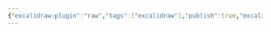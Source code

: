 ```yaml
---
{"excalidraw-plugin":"raw","tags":["excalidraw"],"publish":true,"excalidraw-export-transparent":true,"excalidraw-autoexport":"svg","excalidraw-link-prefix":"🔗","cssclasses":["ex-pageheight"],"dg-publish":false,"excalidraw-open-md":false,"PassFrontmatter":true,"created":"2024-12-10T08:40:51.865-04:00","updated":"2024-12-10T11:46:47.138-04:00"}
---
```

<style> .container {font-family: sans-serif; text-align: center;} .button-wrapper button {z-index: 1;height: 40px; width: 100px; margin: 10px;padding: 5px;} .excalidraw .App-menu_top .buttonList { display: flex;} .excalidraw-wrapper { height: 800px; margin: 50px; position: relative;} :root[dir="ltr"] .excalidraw .layer-ui__wrapper .zen-mode-transition.App-menu_bottom--transition-left {transform: none;} </style><script src="https://cdn.jsdelivr.net/npm/react@17/umd/react.production.min.js"></script><script src="https://cdn.jsdelivr.net/npm/react-dom@17/umd/react-dom.production.min.js"></script><script type="text/javascript" src="https://cdn.jsdelivr.net/npm/@excalidraw/excalidraw@0/dist/excalidraw.production.min.js"></script><div id="Digital_Gardeningexcalidraw.md"></div><script>(function(){const InitialData={"type":"excalidraw","version":2,"source":"https://github.com/zsviczian/obsidian-excalidraw-plugin/releases/tag/2.6.8","elements":[{"id":"s7CAJlTa","type":"image","x":-286.8965389708281,"y":-281.91983587527784,"width":502.529620882423,"height":769.0718518808621,"angle":0,"strokeColor":"transparent","backgroundColor":"transparent","fillStyle":"hachure","strokeWidth":1,"strokeStyle":"solid","roughness":1,"opacity":100,"roundness":null,"seed":3275,"version":178,"versionNonce":371749617,"updated":1733835918081,"isDeleted":false,"groupIds":[],"boundElements":[],"link":null,"locked":true,"fileId":"cd977c64a642a75f18a2d4a5dbb80cd0ae2e89b4","scale":[1,1],"index":"a0","frameId":null,"status":"pending","crop":null},{"id":"4CZWlaMj","type":"text","x":-180.52517553456488,"y":-293.8019372208074,"width":162.0398406982422,"height":25,"angle":6.0190460640728505,"strokeColor":"transparent","backgroundColor":"transparent","fillStyle":"solid","strokeWidth":2,"strokeStyle":"solid","roughness":1,"opacity":100,"groupIds":[],"frameId":null,"index":"aD","roundness":null,"seed":2096916543,"version":223,"versionNonce":407028511,"isDeleted":false,"boundElements":[],"updated":1733836127763,"link":null,"locked":false,"text":"Learning in public","rawText":"Learning in public","fontSize":20,"fontFamily":5,"textAlign":"left","verticalAlign":"top","containerId":null,"originalText":"Learning in public","autoResize":true,"lineHeight":1.25},{"text":"L","fontSize":20,"fontFamily":5,"textAlign":"left","verticalAlign":"top","id":"fG4r4ohu","type":"text","x":-164.77479215631553,"y":-256.493559704647,"width":10.919999837875366,"height":25,"angle":5.430558304392156,"strokeColor":"#343a40","backgroundColor":"transparent","fillStyle":"hachure","strokeWidth":1,"strokeStyle":"solid","roughness":1,"opacity":100,"roundness":null,"seed":54425,"version":138,"versionNonce":355623665,"updated":1733837515004,"isDeleted":false,"groupIds":["WUw4BiGG"],"boundElements":[],"link":null,"locked":false,"containerId":null,"originalText":"L","rawText":"L","lineHeight":1.25,"autoResize":true,"index":"aD4","frameId":null},{"text":"e","fontSize":20,"fontFamily":5,"textAlign":"left","verticalAlign":"top","id":"6S5mpveu","type":"text","x":-157.29458018463004,"y":-264.43545282686836,"width":10.839999258518219,"height":25,"angle":5.503358303311325,"strokeColor":"#343a40","backgroundColor":"transparent","fillStyle":"hachure","strokeWidth":1,"strokeStyle":"solid","roughness":1,"opacity":100,"roundness":null,"seed":89587,"version":138,"versionNonce":1473134751,"updated":1733837515004,"isDeleted":false,"groupIds":["WUw4BiGG"],"boundElements":[],"link":null,"locked":false,"containerId":null,"originalText":"e","rawText":"e","lineHeight":1.25,"autoResize":true,"index":"aD8","frameId":null},{"text":"a","fontSize":20,"fontFamily":5,"textAlign":"left","verticalAlign":"top","id":"RwztS0T3","type":"text","x":-149.34452248651692,"y":-271.9386684217015,"width":11.920000791549683,"height":25,"angle":5.57562496503478,"strokeColor":"#343a40","backgroundColor":"transparent","fillStyle":"hachure","strokeWidth":1,"strokeStyle":"solid","roughness":1,"opacity":100,"roundness":null,"seed":13584,"version":139,"versionNonce":1498692561,"updated":1733837515005,"isDeleted":false,"groupIds":["WUw4BiGG"],"boundElements":[],"link":null,"locked":false,"containerId":null,"originalText":"a","rawText":"a","lineHeight":1.25,"autoResize":true,"index":"aDG","frameId":null},{"text":"r","fontSize":20,"fontFamily":5,"textAlign":"left","verticalAlign":"top","id":"2ubIIxK8","type":"text","x":-139.9175433663418,"y":-278.8727816460433,"width":9.019999921321869,"height":25,"angle":5.655091636978445,"strokeColor":"#343a40","backgroundColor":"transparent","fillStyle":"hachure","strokeWidth":1,"strokeStyle":"solid","roughness":1,"opacity":100,"roundness":null,"seed":418,"version":139,"versionNonce":1106961855,"updated":1733837515005,"isDeleted":false,"groupIds":["WUw4BiGG"],"boundElements":[],"link":null,"locked":false,"containerId":null,"originalText":"r","rawText":"r","lineHeight":1.25,"autoResize":true,"index":"aDO","frameId":null},{"text":"n","fontSize":20,"fontFamily":5,"textAlign":"left","verticalAlign":"top","id":"bugX3UmJ","type":"text","x":-132.50720810913012,"y":-284.22400902585497,"width":10.799999833106995,"height":25,"angle":5.715224969787257,"strokeColor":"#343a40","backgroundColor":"transparent","fillStyle":"hachure","strokeWidth":1,"strokeStyle":"solid","roughness":1,"opacity":100,"roundness":null,"seed":11178,"version":139,"versionNonce":467573169,"updated":1733837515005,"isDeleted":false,"groupIds":["WUw4BiGG"],"boundElements":[],"link":null,"locked":false,"containerId":null,"originalText":"n","rawText":"n","lineHeight":1.25,"autoResize":true,"index":"aDV","frameId":null},{"text":"i","fontSize":20,"fontFamily":5,"textAlign":"left","verticalAlign":"top","id":"IO4VwN8p","type":"text","x":-123.05826923112727,"y":-288.7908391608866,"width":4.8799896240234375,"height":25,"angle":5.787224968674637,"strokeColor":"#343a40","backgroundColor":"transparent","fillStyle":"hachure","strokeWidth":1,"strokeStyle":"solid","roughness":1,"opacity":100,"roundness":null,"seed":23154,"version":139,"versionNonce":171300319,"updated":1733837515005,"isDeleted":false,"groupIds":["WUw4BiGG"],"boundElements":[],"link":null,"locked":false,"containerId":null,"originalText":"i","rawText":"i","lineHeight":1.25,"autoResize":true,"index":"aDZ","frameId":null},{"text":"n","fontSize":20,"fontFamily":5,"textAlign":"left","verticalAlign":"top","id":"eDbvsTTw","type":"text","x":-118.8725979503993,"y":-291.95289475812757,"width":10.799999833106995,"height":25,"angle":5.819758232834793,"strokeColor":"#343a40","backgroundColor":"transparent","fillStyle":"hachure","strokeWidth":1,"strokeStyle":"solid","roughness":1,"opacity":100,"roundness":null,"seed":70740,"version":139,"versionNonce":1025653649,"updated":1733837515005,"isDeleted":false,"groupIds":["WUw4BiGG"],"boundElements":[],"link":null,"locked":false,"containerId":null,"originalText":"n","rawText":"n","lineHeight":1.25,"autoResize":true,"index":"aDd","frameId":null},{"text":"g","fontSize":20,"fontFamily":5,"textAlign":"left","verticalAlign":"top","id":"YHOG7NcI","type":"text","x":-109.05747842633679,"y":-296.4995691160473,"width":11.259999632835388,"height":25,"angle":5.891758231722173,"strokeColor":"#343a40","backgroundColor":"transparent","fillStyle":"hachure","strokeWidth":1,"strokeStyle":"solid","roughness":1,"opacity":100,"roundness":null,"seed":19638,"version":139,"versionNonce":1239269887,"updated":1733837515005,"isDeleted":false,"groupIds":["WUw4BiGG"],"boundElements":[],"link":null,"locked":false,"containerId":null,"originalText":"g","rawText":"g","lineHeight":1.25,"autoResize":true,"index":"aDl","frameId":null},{"text":" ","fontSize":20,"fontFamily":5,"textAlign":"left","verticalAlign":"top","id":"ni2VoPBw","type":"text","x":-98.41879444535074,"y":-299.8997224987103,"width":8,"height":25,"angle":5.966824895941076,"strokeColor":"#343a40","backgroundColor":"transparent","fillStyle":"hachure","strokeWidth":1,"strokeStyle":"solid","roughness":1,"opacity":100,"roundness":null,"seed":43461,"version":139,"versionNonce":492216689,"updated":1733837515005,"isDeleted":false,"groupIds":["WUw4BiGG"],"boundElements":[],"link":null,"locked":false,"containerId":null,"originalText":" ","rawText":" ","lineHeight":1.25,"autoResize":true,"index":"aDt","frameId":null},{"text":"i","fontSize":20,"fontFamily":5,"textAlign":"left","verticalAlign":"top","id":"yec2V9Je","type":"text","x":-90.67750034239289,"y":-301.70512454742646,"width":4.8799896240234375,"height":25,"angle":6.020158229274409,"strokeColor":"#343a40","backgroundColor":"transparent","fillStyle":"hachure","strokeWidth":1,"strokeStyle":"solid","roughness":1,"opacity":100,"roundness":null,"seed":8362,"version":139,"versionNonce":32713247,"updated":1733837515005,"isDeleted":false,"groupIds":["WUw4BiGG"],"boundElements":[],"link":null,"locked":false,"containerId":null,"originalText":"i","rawText":"i","lineHeight":1.25,"autoResize":true,"index":"aE","frameId":null},{"text":"n","fontSize":20,"fontFamily":5,"textAlign":"left","verticalAlign":"top","id":"wsAtyICD","type":"text","x":-86.08889392061224,"y":-303.8070801353666,"width":10.799999833106995,"height":25,"angle":6.0526914934345655,"strokeColor":"#343a40","backgroundColor":"transparent","fillStyle":"hachure","strokeWidth":1,"strokeStyle":"solid","roughness":1,"opacity":100,"roundness":null,"seed":16452,"version":139,"versionNonce":700664657,"updated":1733837515005,"isDeleted":false,"groupIds":["WUw4BiGG"],"boundElements":[],"link":null,"locked":false,"containerId":null,"originalText":"n","rawText":"n","lineHeight":1.25,"autoResize":true,"index":"aE8","frameId":null},{"text":" ","fontSize":20,"fontFamily":5,"textAlign":"left","verticalAlign":"top","id":"tNALOQiK","type":"text","x":-75.42700762227521,"y":-305.4635382165363,"width":8,"height":25,"angle":6.124691492321945,"strokeColor":"#343a40","backgroundColor":"transparent","fillStyle":"hachure","strokeWidth":1,"strokeStyle":"solid","roughness":1,"opacity":100,"roundness":null,"seed":48058,"version":139,"versionNonce":1063685695,"updated":1733837515005,"isDeleted":false,"groupIds":["WUw4BiGG"],"boundElements":[],"link":null,"locked":false,"containerId":null,"originalText":" ","rawText":" ","lineHeight":1.25,"autoResize":true,"index":"aEG","frameId":null},{"text":"p","fontSize":20,"fontFamily":5,"textAlign":"left","verticalAlign":"top","id":"tMTdBaPh","type":"text","x":-67.57533321786013,"y":-307.0099459464521,"width":11.21999990940094,"height":25,"angle":6.178024825655279,"strokeColor":"#343a40","backgroundColor":"transparent","fillStyle":"hachure","strokeWidth":1,"strokeStyle":"solid","roughness":1,"opacity":100,"roundness":null,"seed":20814,"version":139,"versionNonce":985643313,"updated":1733837515005,"isDeleted":false,"groupIds":["WUw4BiGG"],"boundElements":[],"link":null,"locked":false,"containerId":null,"originalText":"p","rawText":"p","lineHeight":1.25,"autoResize":true,"index":"aEV","frameId":null},{"text":"u","fontSize":20,"fontFamily":5,"textAlign":"left","verticalAlign":"top","id":"ZDLT3qwC","type":"text","x":-56.38223826964177,"y":-307.7602368564173,"width":11.160000264644623,"height":25,"angle":6.252824825051285,"strokeColor":"#343a40","backgroundColor":"transparent","fillStyle":"hachure","strokeWidth":1,"strokeStyle":"solid","roughness":1,"opacity":100,"roundness":null,"seed":79884,"version":139,"versionNonce":488140383,"updated":1733837515005,"isDeleted":false,"groupIds":["WUw4BiGG"],"boundElements":[],"link":null,"locked":false,"containerId":null,"originalText":"u","rawText":"u","lineHeight":1.25,"autoResize":true,"index":"aEl","frameId":null},{"text":"b","fontSize":20,"fontFamily":5,"textAlign":"left","verticalAlign":"top","id":"ZaPT3X0l","type":"text","x":-45.23040004959571,"y":-307.71774355675035,"width":11.37999963760376,"height":25,"angle":0.04403951963599617,"strokeColor":"#343a40","backgroundColor":"transparent","fillStyle":"hachure","strokeWidth":1,"strokeStyle":"solid","roughness":1,"opacity":100,"roundness":null,"seed":63191,"version":138,"versionNonce":833841937,"updated":1733837515005,"isDeleted":false,"groupIds":["WUw4BiGG"],"boundElements":[],"link":null,"locked":false,"containerId":null,"originalText":"b","rawText":"b","lineHeight":1.25,"autoResize":true,"index":"aF","frameId":null},{"text":"l","fontSize":20,"fontFamily":5,"textAlign":"left","verticalAlign":"top","id":"WcX8QnRV","type":"text","x":-33.72473294497119,"y":-305.72859090768947,"width":4.5,"height":25,"angle":0.1199061838866875,"strokeColor":"#343a40","backgroundColor":"transparent","fillStyle":"hachure","strokeWidth":1,"strokeStyle":"solid","roughness":1,"opacity":100,"roundness":null,"seed":1085,"version":138,"versionNonce":98126463,"updated":1733837515005,"isDeleted":false,"groupIds":["WUw4BiGG"],"boundElements":[],"link":null,"locked":false,"containerId":null,"originalText":"l","rawText":"l","lineHeight":1.25,"autoResize":true,"index":"aFV","frameId":null},{"text":"i","fontSize":20,"fontFamily":5,"textAlign":"left","verticalAlign":"top","id":"NOP2I5o5","type":"text","x":-29.274988868540817,"y":-305.1817862125614,"width":4.8799896240234375,"height":25,"angle":0.14990618388668775,"strokeColor":"#343a40","backgroundColor":"transparent","fillStyle":"hachure","strokeWidth":1,"strokeStyle":"solid","roughness":1,"opacity":100,"roundness":null,"seed":63052,"version":137,"versionNonce":73114097,"updated":1733837515005,"isDeleted":false,"groupIds":["WUw4BiGG"],"boundElements":[],"link":null,"locked":false,"containerId":null,"originalText":"i","rawText":"i","lineHeight":1.25,"autoResize":true,"index":"aG","frameId":null},{"text":"c","fontSize":20,"fontFamily":5,"textAlign":"left","verticalAlign":"top","id":"ncQSgWcy","type":"text","x":-24.596585244007485,"y":-305.22621805348,"width":10.419999778270721,"height":25,"angle":0.18243944804684453,"strokeColor":"#343a40","backgroundColor":"transparent","fillStyle":"hachure","strokeWidth":1,"strokeStyle":"solid","roughness":1,"opacity":100,"roundness":null,"seed":16686,"version":137,"versionNonce":974942623,"updated":1733837515005,"isDeleted":false,"groupIds":["WUw4BiGG"],"boundElements":[],"link":null,"locked":false,"containerId":null,"originalText":"c","rawText":"c","lineHeight":1.25,"autoResize":true,"index":"aH","frameId":null},{"id":"3odnNTlv","type":"line","x":-92.16658563668932,"y":-275.8266769045466,"width":275.44143611205806,"height":201.88074516770985,"angle":0,"strokeColor":"transparent","backgroundColor":"transparent","fillStyle":"solid","strokeWidth":2,"strokeStyle":"solid","roughness":1,"opacity":100,"groupIds":[],"frameId":null,"index":"aI","roundness":{"type":2},"seed":1599329759,"version":905,"versionNonce":1055540250,"isDeleted":false,"boundElements":[],"updated":1733837899503,"link":"[[20. Commonplace Books/20.1 Notes/Learning in Public]]","locked":false,"points":[[0,0],[-62.916823640497284,49.73923182206255],[-118.12638638963466,184.85620455287574],[-57.00145176392584,165.70771850771928],[-52.07467659810493,194.8512046813289],[-19.38810579440758,178.23608392230028],[19.38868055993703,198.76759952283095],[7.282509165054762,124.34839567619764],[47.62484186866823,161.3291547039414],[26.935351962352854,104.14239853330281],[91.16758399367791,137.21449331591646],[78.85932503862125,65.04049605719305],[131.36116737825523,54.78596055389136],[125.4084357422658,36.62949107438607],[157.3150497224234,24.06626613044051],[143.22754659422742,6.787578567596995],[45.03483343960761,-3.113145644878898],[0,0]],"lastCommittedPoint":null,"startBinding":null,"endBinding":null,"startArrowhead":null,"endArrowhead":null},{"id":"7E3Hvda3","type":"rectangle","x":-290.56975595132343,"y":-8.029632398091849,"width":225.18481526554507,"height":279.1624614141197,"angle":0,"strokeColor":"transparent","backgroundColor":"transparent","fillStyle":"solid","strokeWidth":2,"strokeStyle":"solid","roughness":1,"opacity":100,"groupIds":[],"frameId":null,"index":"aK","roundness":{"type":3},"seed":577416305,"version":201,"versionNonce":1127532379,"isDeleted":false,"boundElements":[{"id":"3RMxTEke","type":"text"}],"updated":1733837575876,"link":"[[20. Commonplace Books/20.1 Notes/Digital Gardening]]","locked":false},{"id":"3RMxTEke","type":"text","x":-261.35727690741805,"y":119.05159830896801,"width":166.75985717773438,"height":25,"angle":0,"strokeColor":"transparent","backgroundColor":"transparent","fillStyle":"solid","strokeWidth":2,"strokeStyle":"solid","roughness":1,"opacity":100,"groupIds":[],"frameId":null,"index":"aL","roundness":null,"seed":639497809,"version":87,"versionNonce":1289409087,"isDeleted":false,"boundElements":[],"updated":1733837575876,"link":null,"locked":false,"text":"Digital Gardening","rawText":"Digital Gardening","fontSize":20,"fontFamily":5,"textAlign":"center","verticalAlign":"middle","containerId":"7E3Hvda3","originalText":"Digital Gardening","autoResize":true,"lineHeight":1.25},{"id":"dNQEpDMvJ7e87a_x6WgLI","type":"rectangle","x":-187.39779663218332,"y":348.84275784016745,"width":315.78247673037134,"height":57.17720929759041,"angle":0,"strokeColor":"transparent","backgroundColor":"transparent","fillStyle":"solid","strokeWidth":2,"strokeStyle":"solid","roughness":1,"opacity":100,"groupIds":[],"frameId":null,"index":"aO","roundness":{"type":3},"seed":1108248959,"version":451,"versionNonce":547468593,"isDeleted":false,"boundElements":[{"type":"text","id":"j0RDjhNO"}],"updated":1733837575876,"link":null,"locked":false},{"id":"j0RDjhNO","type":"text","x":-101.34649571549923,"y":364.93136248896263,"width":143.67987489700317,"height":25,"angle":0,"strokeColor":"transparent","backgroundColor":"transparent","fillStyle":"solid","strokeWidth":2,"strokeStyle":"solid","roughness":1,"opacity":100,"groupIds":[],"frameId":null,"index":"aP","roundness":null,"seed":890838065,"version":367,"versionNonce":2070164063,"isDeleted":false,"boundElements":[],"updated":1733837575876,"link":null,"locked":false,"text":"Reading Widely","rawText":"Reading Widely","fontSize":20,"fontFamily":5,"textAlign":"center","verticalAlign":"middle","containerId":"dNQEpDMvJ7e87a_x6WgLI","originalText":"Reading Widely","autoResize":true,"lineHeight":1.25}],"appState":{"theme":"light","viewBackgroundColor":"#ffffff","currentItemStrokeColor":"transparent","currentItemBackgroundColor":"transparent","currentItemFillStyle":"solid","currentItemStrokeWidth":2,"currentItemStrokeStyle":"solid","currentItemRoughness":1,"currentItemOpacity":100,"currentItemFontFamily":5,"currentItemFontSize":20,"currentItemTextAlign":"left","currentItemStartArrowhead":null,"currentItemEndArrowhead":"arrow","currentItemArrowType":"round","scrollX":652.9405426091765,"scrollY":335.6176035461449,"zoom":{"value":1.01873},"currentItemRoundness":"round","gridSize":20,"gridStep":5,"gridModeEnabled":false,"gridColor":{"Bold":"rgba(217, 217, 217, 0.5)","Regular":"rgba(230, 230, 230, 0.5)"},"currentStrokeOptions":null,"frameRendering":{"enabled":true,"clip":true,"name":true,"outline":true},"objectsSnapModeEnabled":false,"activeTool":{"type":"selection","customType":null,"locked":false,"lastActiveTool":null}},"files":{}};InitialData.scrollToContent=true;App=()=>{const e=React.useRef(null),t=React.useRef(null),[n,i]=React.useState({width:void 0,height:void 0});return React.useEffect(()=>{i({width:t.current.getBoundingClientRect().width,height:t.current.getBoundingClientRect().height});const e=()=>{i({width:t.current.getBoundingClientRect().width,height:t.current.getBoundingClientRect().height})};return window.addEventListener("resize",e),()=>window.removeEventListener("resize",e)},[t]),React.createElement(React.Fragment,null,React.createElement("div",{className:"excalidraw-wrapper",ref:t},React.createElement(ExcalidrawLib.Excalidraw,{ref:e,width:n.width,height:n.height,initialData:InitialData,viewModeEnabled:!0,zenModeEnabled:!0,gridModeEnabled:!1})))},excalidrawWrapper=document.getElementById("Digital_Gardeningexcalidraw.md");ReactDOM.render(React.createElement(App),excalidrawWrapper);})();</script>